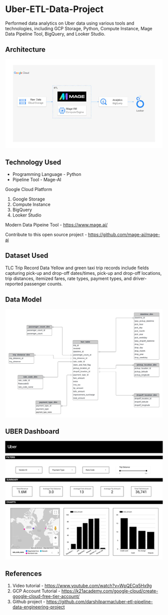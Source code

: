 # Uber-ETL-Data-Project
Performed data analytics on Uber data using various tools and technologies, including GCP Storage, Python, Compute Instance, Mage Data Pipeline Tool, BigQuery, and Looker Studio.

## Architecture
![](Screenshots/architecture.png)

## Technology Used
- Programming Language - Python
- Pipeline Tool - Mage-AI

Google Cloud Platform
1. Google Storage
2. Compute Instance  
3. BigQuery
4. Looker Studio

Modern Data Pipeine Tool - https://www.mage.ai/

Contribute to this open source project - https://github.com/mage-ai/mage-ai


## Dataset Used
TLC Trip Record Data Yellow and green taxi trip records include fields capturing pick-up and drop-off dates/times, pick-up and drop-off locations, trip distances, itemized fares, rate types, payment types, and driver-reported passenger counts. 



## Data Model
![](Screenshots/UBER_ERD.jpeg)

## UBER Dashboard
![](Screenshots/Uber_Dashboard%20(1)-1.png)


## References
1. Video tutorial - https://www.youtube.com/watch?v=WpQECq5Hx9g
2. GCP Account Tutorial - https://k21academy.com/google-cloud/create-google-cloud-free-tier-account/
3. Github project - https://github.com/darshilparmar/uber-etl-pipeline-data-engineering-project


